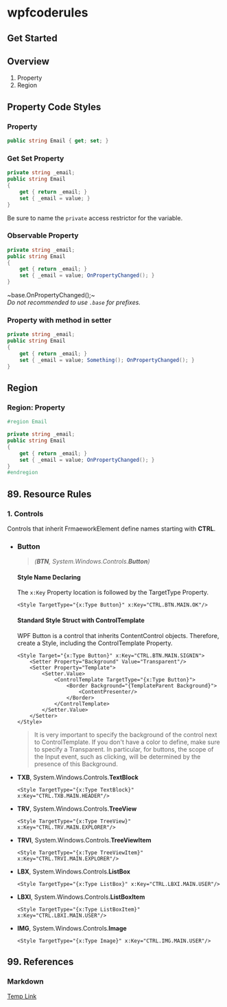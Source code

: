 # wpfcoderules

## Get Started
## Overview
1. Property
2. Region
## Property Code Styles

### Property
```csharp
public string Email { get; set; }
```

### Get Set Property
```csharp
private string _email;
public string Email 
{ 
    get { return _email; } 
    set { _email = value; } 
}
```
Be sure to name the `private` access restrictor for the variable.
### Observable Property
```csharp
private string _email;
public string Email 
{ 
    get { return _email; } 
    set { _email = value; OnPropertyChanged(); } 
}
```
~base.OnPropertyChanged();~   
*Do not recommended to use `.base` for prefixes.*

### Property with method in setter
```csharp
private string _email;
public string Email 
{ 
    get { return _email; } 
    set { _email = value; Something(); OnPropertyChanged(); } 
}
```

## Region

### Region: Property
```csharp
#region Email

private string _email;
public string Email
{
    get { return _email; }
    set { _email = value; OnPropertyChanged(); }
}
#endregion
```

## 89. Resource Rules
### 1. Controls
Controls that inherit FrmaeworkElement define names starting with **CTRL**.
   
* ### Button   
  > *(**BTN**, System.Windows.Controls.**Button**)*   
  
  #### Style Name Declaring
  The `x:Key` Property location is followed by the TargetType Property. 
  ```xaml
  <Style TargetType="{x:Type Button}" x:Key="CTRL.BTN.MAIN.OK"/>
  ```
  

  #### Standard Style Struct with ControlTemplate
  WPF Button is a control that inherits ContentControl objects. Therefore, create a Style, including the ControlTemplate Property.
  ```xaml
  <Style Target="{x:Type Button}" x:Key="CTRL.BTN.MAIN.SIGNIN">
      <Setter Property="Background" Value="Transparent"/>
      <Setter Property="Template">
          <Setter.Value>
              <ControlTemplate TargetType="{x:Type Button}">
                  <Border Background="{TemplateParent Background}">
                      <ContentPresenter/>
                  </Border>
              </ControlTemplate>
          </Setter.Value>
      </Setter>
  </Style>
  ```
  > It is very important to specify the background of the control next to ControlTemplate. If you don't have a color to define, make sure to specify a Transparent. In particular, for buttons, the scope of the Input event, such as clicking, will be determined by the presence of this Background.

* **TXB**, System.Windows.Controls.**TextBlock**   

  ```xaml
  <Style TargetType="{x:Type TextBlock}" x:Key="CTRL.TXB.MAIN.HEADER"/>
  ```
  
* **TRV**, System.Windows.Controls.**TreeView**   

  ```xaml
  <Style TargetType="{x:Type TreeView}" x:Key="CTRL.TRV.MAIN.EXPLORER"/>
  ```
  
* **TRVI**, System.Windows.Controls.**TreeViewItem**   

  ```xaml
  <Style TargetType="{x:Type TreeViewItem}" x:Key="CTRL.TRVI.MAIN.EXPLORER"/>
  ```
  
* **LBX**, System.Windows.Controls.**ListBox**   

  ```xaml
  <Style TargetType="{x:Type ListBox}" x:Key="CTRL.LBXI.MAIN.USER"/>
  ```
  
* **LBXI**, System.Windows.Controls.**ListBoxItem**   

  ```xaml
  <Style TargetType="{x:Type ListBoxItem}" x:Key="CTRL.LBXI.MAIN.USER"/>
  ```
  
* **IMG**, System.Windows.Controls.**Image**

  ```xaml
  <Style TargetType="{x:Type Image}" x:Key="CTRL.IMG.MAIN.USER"/>
  ```
  

## 99. References
### Markdown
[Temp Link](https://docs.microsoft.com/en-us/windows/communitytoolkit/parsers/markdownparser)
